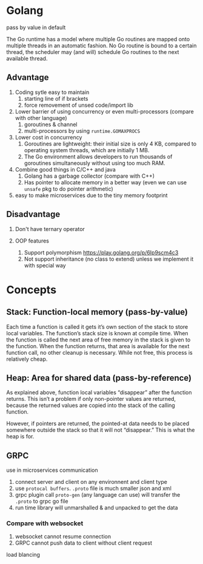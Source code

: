 
# Golang

pass by value in default

The Go runtime has a model where multiple Go routines are mapped onto multiple threads in an automatic fashion. No Go routine is bound to a certain thread, the scheduler may (and will) schedule Go routines to the next available thread.

## Advantage

1. Coding sytle easy to maintain
   1. starting line of if brackets
   2. force removement of unsed code/import lib
2. Lower barrier of using concurrency or even multi-processors (compare with other language)
   1. goroutines & channel
   2. multi-processors by using `runtime.GOMAXPROCS`
3. Lower cost in concurrency
   1. Goroutines are lightweight: their initial size is only 4 KB, compared to operating system threads, which are initially 1 MB.
   2. The Go environment allows developers to run thousands of goroutines simultaneously without using too much RAM.
4. Combine good things in C/C++ and java
   1. Golang has a garbage collector (compare with C++)
   2. Has pointer to allocate memory in a better way (even we can use `unsafe` pkg to do pointer arithmetic)
5. easy to make microservices due to the tiny memory footprint

## Disadvantage

1. Don't have ternary operator

2. OOP features
   1. Support polymorphism https://play.golang.org/p/6Ip9scm4c3
   2. Not support inheritance (no class to extend) unless we implement it with special way

# Concepts

## Stack: Function-local memory (pass-by-value)

Each time a function is called it gets it’s own section of the stack to store local variables. The function’s stack size is known at compile time. When the function is called the next area of free memory in the stack is given to the function. When the function returns, that area is available for the next function call, no other cleanup is necessary. While not free, this process is relatively cheap.

## Heap: Area for shared data (pass-by-reference)

As explained above, function local variables “disappear” after the function returns. This isn’t a problem if only non-pointer values are returned, because the returned values are copied into the stack of the calling function.

However, if pointers are returned, the pointed-at data needs to be placed somewhere outside the stack so that it will not “disappear.” This is what the heap is for.

## GRPC

use in microservices communication

1.  connect server and client on any environnent and client type
2.  use `protocal buffers`. `.proto` file is much smaller json and xml
3.  grpc plugin call `proto-gen` (any language can use) will transfer the `.proto` to grpc go file
4.  run time library will unmarshalled & and unpacked to get the data

### Compare with websocket
1.  websocket cannot resume connection
2.  GRPC cannot push data to client without client request

load blancing
